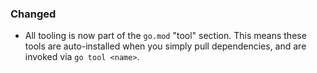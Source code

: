 ### Changed

- All tooling is now part of the `go.mod` "tool" section. This means these
  tools are auto-installed when you simply pull dependencies, and are invoked
  via `go tool <name>`.
